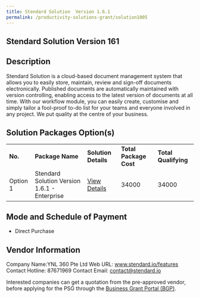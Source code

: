 ```yaml
---
title: Stendard Solution  Version 1.6.1
permalink: /productivity-solutions-grant/solution1005
---
```


## Stendard Solution  Version 161

## Description

Stendard Solution  is a cloud-based document management system that allows you to easily store, maintain, review and sign-off documents electronically. Published documents are automatically maintained with version controlling, enabling access to the latest version of documents at all time. With our workflow module, you can easily create, customise and simply tailor a fool-proof to-do list for your teams and everyone involved in any project. We put quality at the centre of your business.

## Solution Packages Option(s)

<table>
<tr>
<td><b>No.</b></td>
<td><b>Package Name</b></td>
<td><b>Solution Details</b></td>
<td><b>Total Package Cost</b></td>
<td><b>Total Qualifying</b></td>
</tr>
<tr>
<td>Option 1</td>
<td>Stendard Solution  Version 1.6.1 - Enterprise</td>
<td><a href='https://www.gobusiness.gov.sg/images/psg/Desensitised_YNL_360_20200323_Annex_3_Part_3.pdf'>View Details</a></td>
<td>34000</td>
<td>34000</td>
</tr>
</table>

## Mode and Schedule of Payment

 - Direct Purchase

## Vendor Information

 Company Name:YNL 360 Pte Ltd 
Web URL: www.stendard.io/features 
Contact Hotline: 87671969 
Contact Email: contact@stendard.io 


Interested companies can get a quotation from the pre-approved vendor, before applying for the PSG through the <a href='https://www.businessgrants.gov.sg/'>Business Grant Portal (BGP)</a>.
